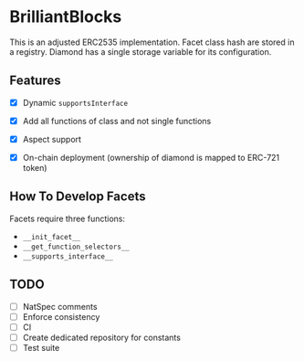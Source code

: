 # BrilliantBlocks

This is an adjusted ERC2535 implementation.
Facet class hash are stored in a registry.
Diamond has a single storage variable for its configuration.


## Features

- [x] Dynamic `supportsInterface`
- [x] Add all functions of class and not single functions
- [x] Aspect support
- [x] On-chain deployment (ownership of diamond is mapped to ERC-721 token)


## How To Develop Facets

Facets require three functions:

- `__init_facet__`
- `__get_function_selectors__`
- `__supports_interface__`


## TODO

- [ ] NatSpec comments
- [ ] Enforce consistency
- [ ] CI
- [ ] Create dedicated repository for constants
- [ ] Test suite
